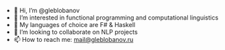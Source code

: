 - 👋 Hi, I’m @gleblobanov
- 👀 I’m interested in functional programming and computational linguistics
- 🌱 My languages of choice are F# & Haskell
- 💞️ I’m looking to collaborate on NLP projects
- 📫 How to reach me: mail@gleblobanov.ru

<!---
gleblobanov/gleblobanov is a ✨ special ✨ repository because its `README.md` (this file) appears on your GitHub profile.
You can click the Preview link to take a look at your changes.
--->
